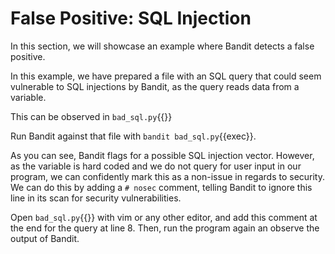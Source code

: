 # False Positive: SQL Injection
In this section, we will showcase an example where Bandit detects a false positive.

In this example, we have prepared a file with an SQL query that could seem vulnerable to SQL injections by Bandit, as the query reads data from a variable. 

This can be observed in `bad_sql.py`{{}}

Run Bandit against that file with `bandit bad_sql.py`{{exec}}.

As you can see, Bandit flags for a possible SQL injection vector. However, as the variable is hard coded and we do not query for user input in our program, we can confidently mark this as a non-issue in regards to security. We can do this by adding a `# nosec` comment, telling Bandit to ignore this line in its scan for security vulnerabilities.

Open `bad_sql.py`{{}} with vim or any other editor, and add this comment at the end for the query at line 8. Then, run the program again an observe the output of Bandit.
